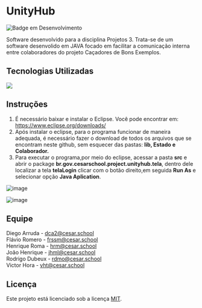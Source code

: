 # UnityHub
![Badge em Desenvolvimento](http://img.shields.io/static/v1?label=STATUS&message=EM%20DESENVOLVIMENTO&color=GREEN&style=flat-square)

Software desenvolvido para a disciplina Projetos 3.
Trata-se de um software desenvolido em JAVA focado em facilitar a comunicação interna entre colaboradores do projeto Caçadores de Bons Exemplos.

<h2> Tecnologias Utilizadas </h2>
<p dir="auto">
  <a target="_blank" rel="noopener noreferrer nofollow" href="https://img.shields.io/badge/Java-ED8B00?style=for-the-badge&logo=openjdk&logoColor=white">
    <img src="https://img.shields.io/badge/Java-ED8B00?style=for-the-badge&logo=openjdk&logoColor=white" style="max-width: 100%;">
  </a>  
  </a>
</p> 

## Instruções
1. É necessário baixar e instalar o Eclipse. Você pode encontrar em: https://www.eclipse.org/downloads/
2. Após instalar o eclipse, para o programa funcionar de maneira adequada, é necessário fazer o download de todos os arquivos que se encontram neste github, sem esquecer das pastas: **lib, Estado e Colaborador.**
3. Para executar o programa,por meio do eclipse, acessar a pasta **src** e abrir o package **br.gov.cesarschool.project.unityhub.tela**, dentro dele localizar a tela **telaLogin** clicar com o botão direito,em seguida **Run As** e selecionar opção **Java Aplication**.

 ![image](https://github.com/Cenafowzin/UnityHub/assets/101901740/71adf941-fecf-47af-bf2f-da3a0e6ba2cd)

![image](https://github.com/Cenafowzin/UnityHub/assets/101901740/7f895dec-683b-40ee-905f-aabc1fa7a8d3)

## Equipe

Diego Arruda - dca2@cesar.school<br/> 
Flávio Romero - frssm@cesar.school<br/> 
Henrique Roma - hrm@cesar.school<br/> 
João Henrique - jhml@cesar.school<br/> 
Rodrigo Dubeux - rdmo@cesar.school<br/>
Victor Hora - vht@cesar.school

## Licença
Este projeto está licenciado sob a licença [MIT](https://github.com/flavio-muniz/MALO---fds-2023.1/blob/main/LICENSE).
